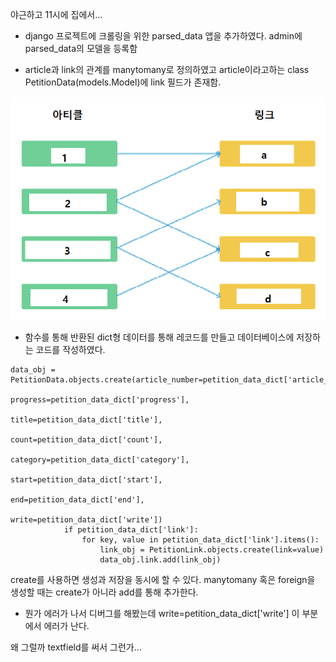 야근하고 11시에 집에서...

- django 프로젝트에 크롤링을 위한 parsed_data 앱을 추가하였다. admin에 parsed_data의 모델을 등록함

- article과 link의 관계를 manytomany로 정의하였고 article이라고하는 class PetitionData(models.Model)에 link 필드가 존재함.

![manytomany](image/manytomany.png)

- 함수를 통해 반환된 dict형 데이터를 통해 레코드를 만들고 데이터베이스에 저장하는 코드를 작성하였다.

```
data_obj = PetitionData.objects.create(article_number=petition_data_dict['article_number'],
                                                   progress=petition_data_dict['progress'],
                                                   title=petition_data_dict['title'],
                                                   count=petition_data_dict['count'],
                                                   category=petition_data_dict['category'],
                                                   start=petition_data_dict['start'],
                                                   end=petition_data_dict['end'],
                                                   write=petition_data_dict['write'])
            if petition_data_dict['link']:
                for key, value in petition_data_dict['link'].items():
                    link_obj = PetitionLink.objects.create(link=value)
                    data_obj.link.add(link_obj)
```
create를 사용하면 생성과 저장을 동시에 할 수 있다.
manytomany 혹은 foreign을 생성할 때는 create가 아니라 add를 통해 추가한다.

- 뭔가 에러가 나서 디버그를 해봤는데 write=petition_data_dict['write'] 이 부분에서 에러가 난다.

왜 그럴까 textfield를 써서 그런가...
